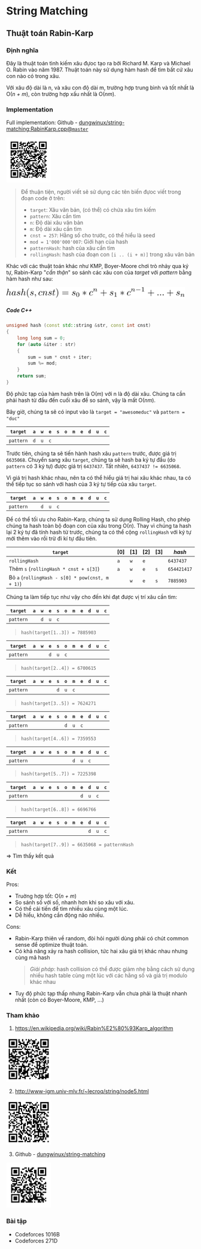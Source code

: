# String Matching

<!-- rabin_karp.md -->
<!-- Written by Nguyen Tuan Dung <@dungwinux> -->

## Thuật toán Rabin-Karp

### Định nghĩa

Đây là thuật toán tình kiếm xâu đựoc tạo ra bởi Richard M. Karp và Michael O.
Rabin vào năm 1987. Thuật toán này sử dụng hàm hash để tìm bất cứ xâu con nào có
trong xâu.

Với xâu độ dài là n, và xâu con độ dài m, trường hợp trung bình và tốt nhất là
O(_n + m_), còn trường hợp xấu nhất là O(_nm_).

### Implementation

Full implementation: Github - [dungwinux/string-matching:RabinKarp.cpp@`master`](https://github.com/dungwinux/string-matching/blob/master/RabinKarp.cpp)

<img src="./img/rkarp-ref-0.svg" width=120px>

> Để thuận tiện, người viết sẽ sử dụng các tên biến đựoc viết trong đoạn code 
> ở trên:
> - `target`: Xâu văn bản, (có thể) có chứa xâu tìm kiếm
> - `pattern`: Xâu cần tìm
> - `n`: Độ dài xâu văn bản
> - `m`: Độ dài xâu cần tìm
> - `cnst = 257`: Hằng số cho trước, có thể hiểu là seed
> - `mod = 1'000'000'007`: Giới hạn của hash
> - `patternHash`: hash của xâu cần tìm
> - `rollingHash`: hash của đoạn con `[i .. (i + m)]` trong xâu văn bản

Khác với các thuật toán khác như KMP, Boyer-Moore chơi trò nhảy qua ký tự, Rabin-Karp "_cẩn thận_" so sánh các xâu con của _target_ với _pattern_ bằng hàm hash như sau:

<img src="./img/rkarp-0.svg" height=30px>

##### Code C++

```cpp
unsigned hash (const std::string &str, const int cnst)
{
    long long sum = 0;
    for (auto &iter : str)
    {
        sum = sum * cnst + iter;
        sum %= mod;
    }
    return sum;
}
```

Độ phức tạp của hàm hash trên là O(_m_) với n là độ dài xâu. Chúng ta cần phải
hash từ đầu đến cuối xâu để so sánh, vậy là mất O(_nm_). 

Bây giờ, chúng ta sẽ có input vào là `target = "awesomeduc"` và `pattern = "duc"`

| `target`  | `a` | `w` | `e` | `s` | `o` | `m` | `e` | `d` | `u` | `c` |
| --------- | --- | --- | --- | --- | --- | --- | --- | --- | --- | --- |
| `pattern` | `d` | `u` | `c` |     |     |     |     |     |     |     |

Trước tiên, chúng ta sẽ tiến hành hash xâu `pattern` trước, được giá trị
`6635068`. Chuyển sang xâu `target`, chúng ta sẽ hash ba ký tự đầu (do `pattern`
có 3 ký tự) được giá trị `6437437`. Tất nhiên, `6437437 != 6635068`.

Vì giá trị hash khác nhau, nên ta có thể hiểu giá trị hai xâu khác nhau, ta có
thể tiếp tục so sánh với hash của 3 ký tự tiếp của xâu `target`.

| `target`  | `a` | `w` | `e` | `s` | `o` | `m` | `e` | `d` | `u` | `c` |
| --------- | --- | --- | --- | --- | --- | --- | --- | --- | --- | --- |
| `pattern` |     | `d` | `u` | `c` |     |     |     |     |     |     |

Để có thể tối ưu cho Rabin-Karp, chúng ta sử dụng Rolling Hash, cho phép chúng
ta hash toàn bộ đoạn con của xâu trong O(_n_). Thay vì chúng ta hash lại 2 ký tự
đã tính hash từ trước, chúng ta có thể cộng `rollingHash` với ký tự mới thêm vào
rồi trừ đi kí tự đầu tiên.

| `target`                                         | [0] | [1] | [2] | [3] | _hash_      |
| ------------------------------------------------ | --- | --- | --- | --- | ----------- |
| `rollingHash`                                    | `a` | `w` | `e` |     | `6437437`   |
| Thêm `s` (`rollingHash * cnst + s[3]`)           | `a` | `w` | `e` | `s` | `654421417` |
| Bỏ `a` (`rollingHash - s[0] * pow(cnst, m + 1)`) |     | `w` | `e` | `s` | `7885903`   |

Chúng ta làm tiếp tục như vậy cho đến khi đạt được vị trí xâu cần tìm:

| `target`  | `a` | `w` | `e` | `s` | `o` | `m` | `e` | `d` | `u` | `c` |
| --------- | --- | --- | --- | --- | --- | --- | --- | --- | --- | --- |
| `pattern` |     | `d` | `u` | `c` |     |     |     |     |     |     |
>`hash(target[1..3]) = 7885903`

| `target`  | `a` | `w` | `e` | `s` | `o` | `m` | `e` | `d` | `u` | `c` |
| --------- | --- | --- | --- | --- | --- | --- | --- | --- | --- | --- |
| `pattern` |     |     | `d` | `u` | `c` |     |     |     |     |     |
>`hash(target[2..4]) = 6700615`

| `target`  | `a` | `w` | `e` | `s` | `o` | `m` | `e` | `d` | `u` | `c` |
| --------- | --- | --- | --- | --- | --- | --- | --- | --- | --- | --- |
| `pattern` |     |     |     | `d` | `u` | `c` |     |     |     |     |
>`hash(target[3..5]) = 7624271`

| `target`  | `a` | `w` | `e` | `s` | `o` | `m` | `e` | `d` | `u` | `c` |
| --------- | --- | --- | --- | --- | --- | --- | --- | --- | --- | --- |
| `pattern` |     |     |     |     | `d` | `u` | `c` |     |     |     |
>`hash(target[4..6]) = 7359553`

| `target`  | `a` | `w` | `e` | `s` | `o` | `m` | `e` | `d` | `u` | `c` |
| --------- | --- | --- | --- | --- | --- | --- | --- | --- | --- | --- |
| `pattern` |     |     |     |     |     | `d` | `u` | `c` |     |     |
>`hash(target[5..7]) = 7225398`

| `target`  | `a` | `w` | `e` | `s` | `o` | `m` | `e` | `d` | `u` | `c` |
| --------- | --- | --- | --- | --- | --- | --- | --- | --- | --- | --- |
| `pattern` |     |     |     |     |     |     | `d` | `u` | `c` |     |
>`hash(target[6..8]) = 6696766`

| `target`  | `a` | `w` | `e` | `s` | `o` | `m` | `e` | `d` | `u` | `c` |
| --------- | --- | --- | --- | --- | --- | --- | --- | --- | --- | --- |
| `pattern` |     |     |     |     |     |     |     | `d` | `u` | `c` |
>`hash(target[7..9]) = 6635068 = patternHash`

=> Tìm thấy kết quả

### Kết

Pros: 
- Truờng hợp tốt: O(_n + m_)
- So sánh số với số, nhanh hơn khi so xâu với xâu.
- Có thể cải tiến để tìm nhiều xâu cùng một lúc.
- Dễ hiểu, không cần động não nhiều.

Cons:
- Rabin-Karp thiên về random, đòi hỏi người dùng phải có chút common sense để
optimize thuật toán.
- Có khả năng xảy ra hash collision, tức hai xâu giá trị khác nhau nhưng cùng
mã hash
    > *Giải pháp*: hash collision có thể được giảm nhẹ bằng cách sử dụng nhiều 
    > hash table cùng một lúc với các hằng số và giá trị modulo khác nhau
- Tuy độ phức tạp thấp nhưng Rabin-Karp vẫn chưa phải là thuật nhanh nhất
(còn có Boyer-Moore, KMP, ...)

### Tham khảo

1. https://en.wikipedia.org/wiki/Rabin%E2%80%93Karp_algorithm

<img src="./img/rkarp-ref-1.svg" width=120px>

2. http://www-igm.univ-mlv.fr/~lecroq/string/node5.html

<img src="./img/rkarp-ref-2.svg" width=120px>

3. Github - [dungwinux/string-matching](https://github.com/dungwinux/string-matching)

<img src="./img/rkarp-ref-3.svg" width=120px>

### Bài tập

- Codeforces 1016B
- Codeforces 271D